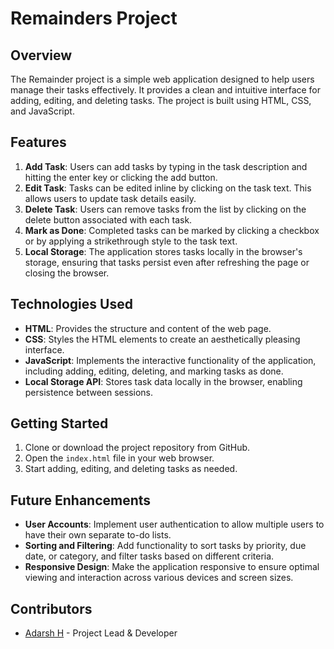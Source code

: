 # Remainders Project

## Overview
The Remainder project is a simple web application designed to help users manage their tasks effectively. It provides a clean and intuitive interface for adding, editing, and deleting tasks. The project is built using HTML, CSS, and JavaScript.

## Features
1. **Add Task**: Users can add tasks by typing in the task description and hitting the enter key or clicking the add button.
2. **Edit Task**: Tasks can be edited inline by clicking on the task text. This allows users to update task details easily.
3. **Delete Task**: Users can remove tasks from the list by clicking on the delete button associated with each task.
4. **Mark as Done**: Completed tasks can be marked by clicking a checkbox or by applying a strikethrough style to the task text.
5. **Local Storage**: The application stores tasks locally in the browser's storage, ensuring that tasks persist even after refreshing the page or closing the browser.

## Technologies Used
- **HTML**: Provides the structure and content of the web page.
- **CSS**: Styles the HTML elements to create an aesthetically pleasing interface.
- **JavaScript**: Implements the interactive functionality of the application, including adding, editing, deleting, and marking tasks as done.
- **Local Storage API**: Stores task data locally in the browser, enabling persistence between sessions.

## Getting Started
1. Clone or download the project repository from GitHub.
2. Open the `index.html` file in your web browser.
3. Start adding, editing, and deleting tasks as needed.

## Future Enhancements
- **User Accounts**: Implement user authentication to allow multiple users to have their own separate to-do lists.
- **Sorting and Filtering**: Add functionality to sort tasks by priority, due date, or category, and filter tasks based on different criteria.
- **Responsive Design**: Make the application responsive to ensure optimal viewing and interaction across various devices and screen sizes.

## Contributors
- [Adarsh H](link-to-your-profile) - Project Lead & Developer

